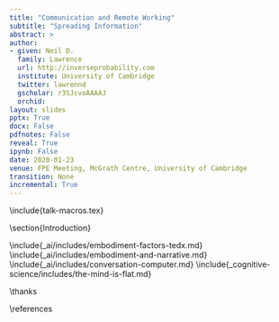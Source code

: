 ```yaml
---
title: "Communication and Remote Working"
subtitle: "Spreading Information"
abstract: >
author: 
- given: Neil D. 
  family: Lawrence 
  url: http://inverseprobability.com 
  institute: University of Cambridge
  twitter: lawrennd 
  gscholar: r3SJcvoAAAAJ 
  orchid: 
layout: slides
pptx: True
docx: False
pdfnotes: False
reveal: True
ipynb: False
date: 2020-01-23
venue: FPE Meeting, McGrath Centre, University of Cambridge
transition: None
incremental: True
---
```


\include{talk-macros.tex}

\section{Introduction}

\include{_ai/includes/embodiment-factors-tedx.md}
\include{_ai/includes/embodiment-and-narrative.md}
\include{_ai/includes/conversation-computer.md}
\include{_cognitive-science/includes/the-mind-is-flat.md}

<!--locked in

conversation

kappenball

Mind is flat (who you are is determined by who is around you)-->

\thanks

\references
